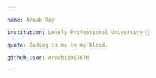 ```yaml
---

name: Arnab Ray

institution: Lovely Professional University 🚩

quote: Coding is my in my blood.

github_user: Arnab11917676

---
```

